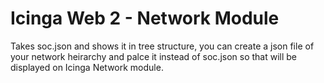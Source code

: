 Icinga Web 2 - Network Module
=================================
Takes soc.json and shows it in tree structure, you can create a json file of your network heirarchy and palce it instead of soc.json so that will be displayed on Icinga Network module.
